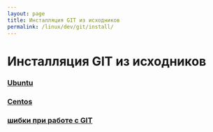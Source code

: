 ```yaml
---
layout: page
title: Инсталляция GIT из исходников
permalink: /linux/dev/git/install/
---
```



# Инсталляция GIT из исходников


### [Ubuntu](/linux/dev/git/install/ubuntu/)

### [Centos](/linux/dev/git/install/centos/)

### [шибки при работе с GIT](/linux/dev/git/errors/)
